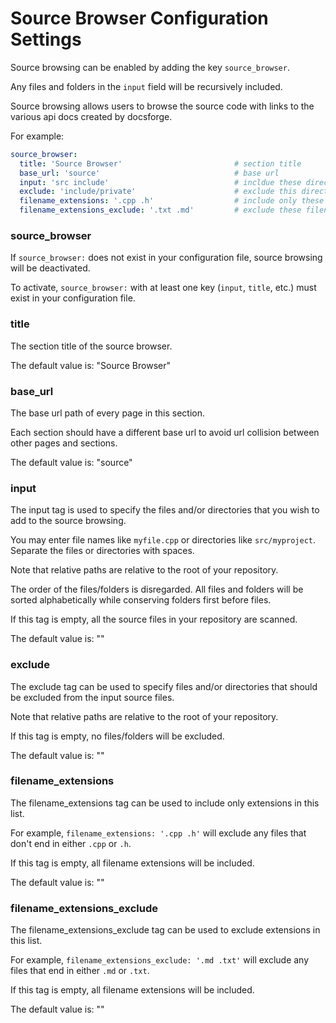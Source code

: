 Source Browser Configuration Settings
=========================================

Source browsing can be enabled by adding the key `source_browser`.

Any files and folders in the `input` field will be recursively included.

Source browsing allows users to browse the source code with links to the various api docs created by docsforge.

For example:

```yaml
source_browser:
  title: 'Source Browser'                         # section title
  base_url: 'source'                              # base url
  input: 'src include'                            # incldue these directories
  exclude: 'include/private'                      # exclude this directory
  filename_extensions: '.cpp .h'                  # include only these filename extension
  filename_extensions_exclude: '.txt .md'         # exclude these filename extension
```

### source_browser ###

If `source_browser:` does not exist in your configuration file, source browsing will be deactivated.

To activate, `source_browser:` with at least one key (`input`, `title`, etc.) must exist in your configuration file.

### title ###

The section title of the source browser.

The default value is: "Source Browser"

### base_url ###

The base url path of every page in this section. 

Each section should have a different base url to avoid url collision between other pages and sections.

The default value is: "source"


### input ###

The input tag is used to specify the files and/or directories that you wish to add to the source browsing. 

You may enter file names like `myfile.cpp` or directories like `src/myproject`. Separate the files or directories with spaces.

Note that relative paths are relative to the root of your repository.

The order of the files/folders is disregarded. All files and folders will be sorted alphabetically while conserving folders first before files.

If this tag is empty, all the source files in your repository are scanned.

The default value is: ""


### exclude ###

The exclude tag can be used to specify files and/or directories that should be excluded from the input source files.

Note that relative paths are relative to the root of your repository.

If this tag is empty, no files/folders will be excluded.

The default value is: ""


### filename_extensions ###

The filename_extensions tag can be used to include only extensions in this list. 

For example, `filename_extensions: '.cpp .h'` will exclude any files that don't end in either `.cpp` or `.h`.

If this tag is empty, all filename extensions will be included.

The default value is: ""


### filename_extensions_exclude ###

The filename_extensions_exclude tag can be used to exclude extensions in this list. 

For example, `filename_extensions_exclude: '.md .txt'` will exclude any files that end in either `.md` or `.txt`.

If this tag is empty, all filename extensions will be included.

The default value is: ""